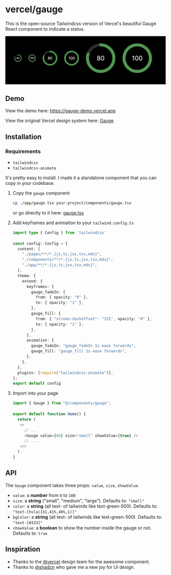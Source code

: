 # vercel/gauge

This is the open-source Tailwindcss version of Vercel's beautiful Gauge React component to indicate a status.

![gauge demo image](.github/img/demo.png)
## Demo

View the demo here: https://gauge-demo.vercel.app

View the original Vercel design system here: [Gauge](https://vercel.com/design/gauge)


## Installation

### Requirements

- `tailwindcss`
- `tailwindcss-animate`


It's pretty easy to install. I made it a standalone component that you can copy in your codebase.

1. Copy the `gauge` component
   ```sh
   cp ./app/gauge.tsx your-project/components/gauge.tsx
   ```

   or go directly to it here: [gauge.tsx](https://github.com/mfts/gauge-demo/blob/main/app/gauge.tsx)
   

2. Add keyframes and animation to your `tailwind.config.ts`
   ```ts
   import type { Config } from 'tailwindcss'

   const config: Config = {
     content: [
       "./pages/**/*.{js,ts,jsx,tsx,mdx}",
       "./components/**/*.{js,ts,jsx,tsx,mdx}",
       "./app/**/*.{js,ts,jsx,tsx,mdx}",
     ],
     theme: {
       extend: {
         keyframes: {
           gauge_fadeIn: {
             from: { opacity: "0" },
             to: { opacity: "1" },
           },
           gauge_fill: {
             from: { "stroke-dashoffset": "332", opacity: "0" },
             to: { opacity: "1" },
           },
         },
         animation: {
           gauge_fadeIn: "gauge_fadeIn 1s ease forwards",
           gauge_fill: "gauge_fill 1s ease forwards",
         },
       },
     },
     plugins: [require("tailwindcss-animate")],
   };
   export default config

   ```

3. Import into your page
   ```ts
   import { Gauge } from "@/components/gauge";

   export default function Home() {
     return (
      <>
        // ...
        <Gauge value={80} size="small" showValue={true} />
        // ...
      </>
     )
   }
   ```


## API

The `Gauge` component takes three props: `value`, `size`, `showValue`.

- `value`: a **number** from `0` to `100`
- `size`: a **string** ("small", "medium", "large"). Defaults to: `"small"`
- `color`: a **string** (all text- of tailwinds like text-green-500). Defaults to: `"text-[hsla(131,41%,46%,1)]"`
- `bgColor`: a **string** (all text- of tailwinds like text-green-500). Defaults to: `"text-[#333]"`
- `showValue`: a **boolean** to show the number inside the gauge or not. Defaults to: `true`


## Inspiration

- Thanks to the [@vercel](https://x.com/vercel) design team for the awesome component.
- Thanks to [@shadcn](https://x.com/shadcn) who gave me a new joy for UI design.
